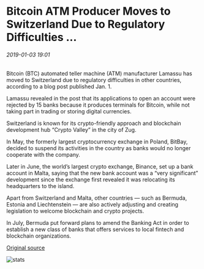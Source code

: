 # Bitcoin ATM Producer Moves to Switzerland Due to Regulatory Difficulties ...

###### 2019-01-03 19:01

Bitcoin (BTC) automated teller machine (ATM) manufacturer Lamassu has moved to Switzerland due to regulatory difficulties in other countries, according to a blog post published Jan. 1.

Lamassu revealed in the post that its applications to open an account were rejected by 15 banks because it produces terminals for Bitcoin, while not taking part in trading or storing digital currencies.

Switzerland is known for its crypto-friendly approach and blockchain development hub “Crypto Valley” in the city of Zug.

In May, the formerly largest cryptocurrency exchange in Poland, BitBay, decided to suspend its activities in the country as banks would no longer cooperate with the company.

Later in June, the world’s largest crypto exchange, Binance, set up a bank account in Malta, saying that the new bank account was a “very significant” development since the exchange first revealed it was relocating its headquarters to the island.

Apart from Switzerland and Malta, other countries — such as Bermuda, Estonia and Liechtenstein — are also actively adjusting and creating legislation to welcome blockchain and crypto projects.

In July, Bermuda put forward plans to amend the Banking Act in order to establish a new class of banks that offers services to local fintech and blockchain organizations.

[Original source](https://cointelegraph.com/news/bitcoin-atm-producer-moves-to-switzerland-due-to-regulatory-difficulties)

![stats](https://c.statcounter.com/11760860/0/a89fa40b/1/ "stats")